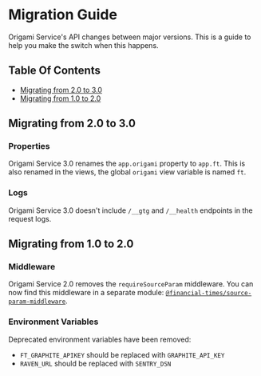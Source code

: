 
Migration Guide
===============

Origami Service's API changes between major versions. This is a guide to help you make the switch when this happens.


Table Of Contents
-----------------

  - [Migrating from 2.0 to 3.0](#migrating-from-20-to-30)
  - [Migrating from 1.0 to 2.0](#migrating-from-10-to-20)


Migrating from 2.0 to 3.0
-------------------------

### Properties

Origami Service 3.0 renames the `app.origami` property to `app.ft`. This is also renamed in the views, the global `origami` view variable is named `ft`.

### Logs

Origami Service 3.0 doesn't include `/__gtg` and `/__health` endpoints in the request logs.


Migrating from 1.0 to 2.0
-------------------------

### Middleware

Origami Service 2.0 removes the `requireSourceParam` middleware. You can now find this middleware in a separate module: [`@financial-times/source-param-middleware`](https://github.com/Financial-Times/source-param-middleware).

### Environment Variables

Deprecated environment variables have been removed:

  - `FT_GRAPHITE_APIKEY` should be replaced with `GRAPHITE_API_KEY`
  - `RAVEN_URL` should be replaced with `SENTRY_DSN`
